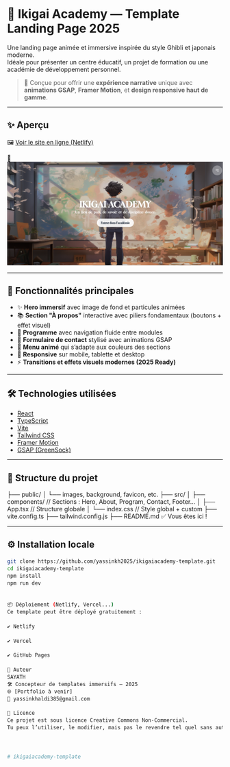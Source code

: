 # 🌸 Ikigai Academy — Template Landing Page 2025

Une landing page animée et immersive inspirée du style Ghibli et japonais moderne.  
Idéale pour présenter un centre éducatif, un projet de formation ou une académie de développement personnel.

> 🎨 Conçue pour offrir une **expérience narrative** unique avec **animations GSAP**, **Framer Motion**, et **design responsive haut de gamme**.

---

## ✨ Aperçu

🖼️ [Voir le site en ligne (Netlify)](https://tonlien.netlify.app)

📸 ![preview](./ikigai-preview.png)

---

## 🚀 Fonctionnalités principales

- ✨ **Hero immersif** avec image de fond et particules animées
- 📚 **Section "À propos"** interactive avec piliers fondamentaux (boutons + effet visuel)
- 🧭 **Programme** avec navigation fluide entre modules
- 💌 **Formulaire de contact** stylisé avec animations GSAP
- 🎌 **Menu animé** qui s’adapte aux couleurs des sections
- 📱 **Responsive** sur mobile, tablette et desktop
- ⚡ **Transitions et effets visuels modernes (2025 Ready)**

---

## 🛠️ Technologies utilisées

- [React](https://react.dev/)
- [TypeScript](https://www.typescriptlang.org/)
- [Vite](https://vitejs.dev/)
- [Tailwind CSS](https://tailwindcss.com/)
- [Framer Motion](https://www.framer.com/motion/)
- [GSAP (GreenSock)](https://greensock.com/gsap/)

---

## 📂 Structure du projet

├── public/
│ └── images, background, favicon, etc.
├── src/
│ ├── components/ // Sections : Hero, About, Program, Contact, Footer...
│ ├── App.tsx // Structure globale
│ └── index.css // Style global + custom
├── vite.config.ts
├── tailwind.config.js
├── README.md ✅ Vous êtes ici !


---

## ⚙️ Installation locale

```bash
git clone https://github.com/yassinkh2025/ikigaiacademy-template.git
cd ikigaiacademy-template
npm install
npm run dev


📦 Déploiement (Netlify, Vercel...)
Ce template peut être déployé gratuitement :

✔️ Netlify

✔️ Vercel

✔️ GitHub Pages

👤 Auteur
SAYATH
🛠️ Concepteur de templates immersifs — 2025
🌐 [Portfolio à venir]
📧 yassinkhaldi385@gmail.com

📝 Licence
Ce projet est sous licence Creative Commons Non-Commercial.
Tu peux l’utiliser, le modifier, mais pas le revendre tel quel sans autorisation.



#   i k i g a i a c a d e m y - t e m p l a t e 
 
 